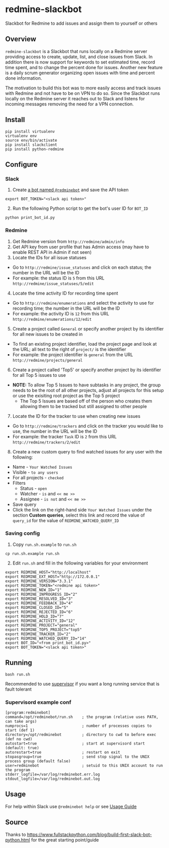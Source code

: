 # redmine-slackbot
Slackbot for Redmine to add issues and assign them to yourself or others

## Overview

`redmine-slackbot` is a Slackbot that runs locally on a Redmine server providing
access to create, update, list, and close issues from Slack. In addition there
is now support for keywords to set estimated time, record time spent, and to
change the percent done for issues. Another new feature is a daily scrum
generator organizing open issues with time and percent done information.

The motivation to build this bot was to more easily access and track issues
with Redmine and not have to be on VPN to do so. Since the Slackbot runs
locally on the Redmine server it reaches out to Slack and listens for incoming
messages removing the need for a VPN connection.

## Install

```
pip install virtualenv
virtualenv env
source env/bin/activate
pip install slackclient
pip install python-redmine
```

## Configure

### Slack

1. Create [a bot named `@redminebot`](https://my.slack.com/services/new/bot) and
save the API token

 `export BOT_TOKEN="<slack api token>"`

2. Run the following Python script to get the bot's user ID for `BOT_ID`

 `python print_bot_id.py`

### Redmine

1. Get Redmine version from `http://redmine/admin/info`
2. Get API key from user profile that has Admin access (may have to enable REST
API in Admin if not seen)
3. Locate the IDs for all issue statuses
 * Go to `http://redmine/issue_statuses` and click on each status; the number in
the URL will be the ID
 * For example: the status ID is `5` from this URL `http://redmine/issue_statuses/5/edit`
4. Locate the time activity ID for recording time spent
 * Go to `http://redmine/enumerations` and select the activity to use for
recording time; the number in the URL will be the ID
 * For example: the activity ID is `12` from this URL `http://redmine/enumerations/12/edit`
5. Create a project called `General` or specify another project by its
identifier for all new issues to be created in
 * To find an existing project identifier, load the project page and look at the
URL; all text to the right of `project/` is the identifier
 * For example: the project identifier is `general` from the URL `http://redmine/projects/general`
6. Create a project called 'Top5' or specify another project by its identifier
for all Top 5 issues to use
 * **NOTE:** To allow Top 5 Issues to have subtasks in any project, the group
 needs to be the root of all other projects, adjust all projects for this setup
 or use the exisiting root project as the Top 5 project
   * The Top 5 Issues are based off of the person who creates them allowing them
   to be tracked but still assigned to other people
7. Locate the ID for the tracker to use when creating new issues
 * Go to `http://redmine/trackers` and click on the tracker you would like to
use, the number in the URL will be the ID
 * For example: the tracker `Task` ID is `2` from this URL `http://redmine/trackers/2/edit`
8. Create a new custom query to find watched issues for any user with the
following:
 * Name - `Your Watched Issues`
 * Visible - `to any users`
 * For all projects - `checked`
 * Filters
   * Status - `open`
   * Watcher - `is` and `<< me >>`
   * Assignee - `is not` and `<< me >>`
 * Save query
 * Click the link on the right-hand side `Your Watched Issues` under the section
 **Custom queries**, select this link and record the value of `query_id` for
 the value of `REDMINE_WATCHED_QUERY_ID`

### Saving config

1. Copy `run.sh.example` to `run.sh`

 `cp run.sh.example run.sh`

2. Edit `run.sh` and fill in the following variables for your environment
```
export REDMINE_HOST="http://localhost"
export REDMINE_EXT_HOST="http://172.0.0.1"
export REDMINE_VERSION="3.3.1"
export REDMINE_TOKEN="<redmine api token>"
export REDMINE_NEW_ID="1"
export REDMINE_INPROGRESS_ID="2"
export REDMINE_RESOLVED_ID="3"
export REDMINE_FEEDBACK_ID="4"
export REDMINE_CLOSED_ID="5"
export REDMINE_REJECTED_ID="6"
export REDMINE_HOLD_ID="7"
export REDMINE_ACTIVITY_ID="12"
export REDMINE_PROJECT="general"
export REDMINE_TOP5_PROJECT="top5"
export REDMINE_TRACKER_ID="2"
export REDMINE_WATCHED_QUERY_ID="14"
export BOT_ID="<from print_bot_id.py>"
export BOT_TOKEN="<slack api token>"
```

## Running

```
bash run.sh
```
Recommended to use [supervisor](https://www.digitalocean.com/community/tutorials/how-to-install-and-manage-supervisor-on-ubuntu-and-debian-vps) if you want a long running service that is fault
tolerant

### Supervisord example conf

```
[program:redminebot]
command=/opt/redminebot/run.sh    ; the program (relative uses PATH, can take args)
numprocs=1                        ; number of processes copies to start (def 1)
directory=/opt/redminebot         ; directory to cwd to before exec (def no cwd)
autostart=true                    ; start at supervisord start (default: true)
autorestart=true                  ; restart on exit
stopasgroup=true                  ; send stop signal to the UNIX process group (default false)
user=redminebot                   ; setuid to this UNIX account to run the program
stderr_logfile=/var/log/redminebot.err.log
stdout_logfile=/var/log/redminebot.out.log
```

## Usage

For help within Slack use `@redminebot help` or see [Usage Guide](https://github.com/mike-wendt/redmine-slackbot/wiki)

## Source

Thanks to https://www.fullstackpython.com/blog/build-first-slack-bot-python.html
for the great starting point/guide


